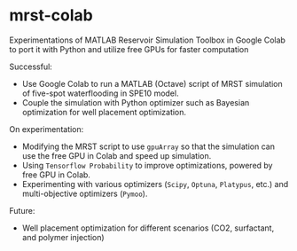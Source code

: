 # mrst-colab
Experimentations of MATLAB Reservoir Simulation Toolbox in Google Colab to port it with Python and utilize free GPUs for faster computation

Successful:
* Use Google Colab to run a MATLAB (Octave) script of MRST simulation of five-spot waterflooding in SPE10 model.
* Couple the simulation with Python optimizer such as Bayesian optimization for well placement optimization.

On experimentation:
* Modifying the MRST script to use `gpuArray` so that the simulation can use the free GPU in Colab and speed up simulation.
* Using `Tensorflow Probability` to improve optimizations, powered by free GPU in Colab.
* Experimenting with various optimizers (`Scipy`, `Optuna`, `Platypus`, etc.) and multi-objective optimizers (`Pymoo`).

Future:
* Well placement optimization for different scenarios (CO2, surfactant, and polymer injection)
